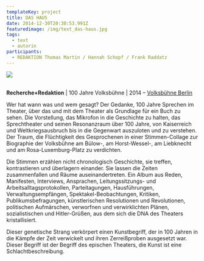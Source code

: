 ```yaml
---
templateKey: project
title: DAS HAUS
date: 2014-12-30T20:30:53.991Z
featuredimage: /img/text_das-haus.jpg
tags:
  - text
  - autorin
participants:
  - REDAKTION Thomas Martin / Hannah Schopf / Frank Raddatz
---
```

![](/img/das-haus.jpg)

\
**Recherche+Redaktion** | 100 Jahre Volksbühne | 2014 – [Volksbühne Berlin](https://www.volksbuehne.adk.de/deutsch/100_jahre/ein_buch/index.html)

Wer hat wann was und wem gesagt? Der Gedanke, 100 Jahre Sprechen im Theater, über das und mit dem Theater als Grundlage für ein Buch zu sehen. Die Vorstellung, das Mikrofon in die Geschichte zu halten, das Sprechtheater und seinen Resonanzraum über 100 Jahre, von Kaiserreich und Weltkriegsausbruch bis in die Gegenwart auszuloten und zu verstehen. Der Traum, die Flüchtigkeit des Gesprochenen in einer Stimmen-Collage zur Biographie der Volksbühne am Bülow-, am Horst-Wessel-, am Liebknecht und am Rosa-Luxemburg-Platz zu verdichten. 

Die Stimmen erzählen nicht chronologisch Geschichte, sie treffen, kontrastieren und überlagern einander. Sie lassen die Zeiten zusammenfallen und Räume auseinandertreten. Ein Album aus Reden, Manifesten, Interviews, Ansprachen, Leitungssitzungs- und Arbeitsalltagsprotokollen, Parteitagungen, Hausführungen, Verwaltungsempfängen, Spektakel-Beobachtungen, Kritiken, Publikumsbefragungen, künstlerischen Resolutionen und Revolutionen, politischen Aufmärschen, verworfnen und verwirklichten Plänen, sozialistischen und Hitler-Grüßen, aus dem sich die DNA des Theaters kristallisiert. 

Dieser genetische Strang verkörpert einen Kunstbegriff, der in 100 Jahren in die Kämpfe der Zeit verwickelt und ihren Zerreißproben ausgesetzt war. Dieser Begriff ist der Begriff des epischen Theaters, die Kunst ist eine Schlachtbeschreibung.
